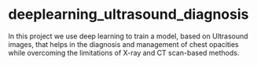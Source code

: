 # deeplearning_ultrasound_diagnosis
 In this project we use deep learning to train a model, based on Ultrasound images, that helps in the diagnosis and management of chest opacities while overcoming the limitations of X-ray and CT scan-based methods.

